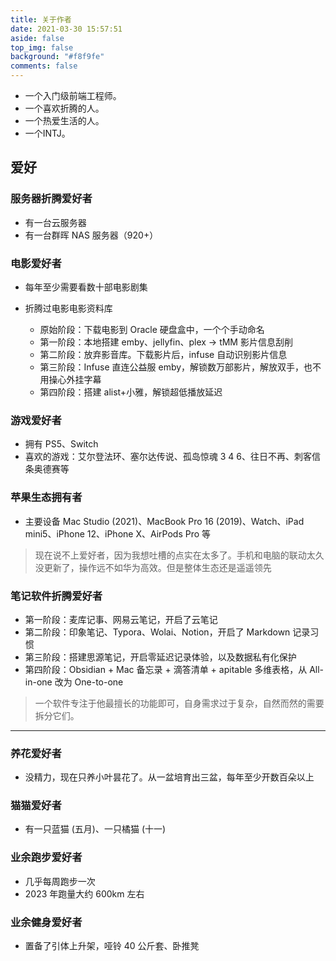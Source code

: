 ```yaml
---
title: 关于作者
date: 2021-03-30 15:57:51
aside: false
top_img: false
background: "#f8f9fe"
comments: false
---
```


- 一个入门级前端工程师。
- 一个喜欢折腾的人。
- 一个热爱生活的人。
- 一个INTJ。

## 爱好

### 服务器折腾爱好者

- 有一台云服务器
- 有一台群晖 NAS 服务器（920+）

### 电影爱好者

- 每年至少需要看数十部电影剧集
- 折腾过电影电影资料库

  - 原始阶段：下载电影到 Oracle 硬盘盒中，一个个手动命名
  - 第一阶段：本地搭建 emby、jellyfin、plex → tMM 影片信息刮削
  - 第二阶段：放弃影音库。下载影片后，infuse 自动识别影片信息
  - 第三阶段：Infuse 直连公益服 emby，解锁数万部影片，解放双手，也不用操心外挂字幕
  - 第四阶段：搭建 alist+小雅，解锁超低播放延迟

### 游戏爱好者

- 拥有 PS5、Switch
- 喜欢的游戏：艾尔登法环、塞尔达传说、孤岛惊魂 3 4 6、往日不再、刺客信条奥德赛等

### 苹果生态拥有者

- 主要设备 Mac Studio (2021)、MacBook Pro 16 (2019)、Watch、iPad mini5、iPhone 12、iPhone X、AirPods Pro 等

> 现在说不上爱好者，因为我想吐槽的点实在太多了。手机和电脑的联动太久没更新了，操作远不如华为高效。但是整体生态还是遥遥领先

### 笔记软件折腾爱好者

- 第一阶段：麦库记事、网易云笔记，开启了云笔记
- 第二阶段：印象笔记、Typora、Wolai、Notion，开启了 Markdown 记录习惯
- 第三阶段：搭建思源笔记，开启零延迟记录体验，以及数据私有化保护
- 第四阶段：Obsidian + Mac 备忘录 + 滴答清单 + apitable 多维表格，从 All-in-one 改为 One-to-one

> 一个软件专注于他最擅长的功能即可，自身需求过于复杂，自然而然的需要拆分它们。


---



### 养花爱好者

- 没精力，现在只养小叶昙花了。从一盆培育出三盆，每年至少开数百朵以上

### 猫猫爱好者

- 有一只蓝猫 (五月)、一只橘猫 (十一)

### 业余跑步爱好者

- 几乎每周跑步一次
- 2023 年跑量大约 600km 左右

### 业余健身爱好者

- 置备了引体上升架，哑铃 40 公斤套、卧推凳